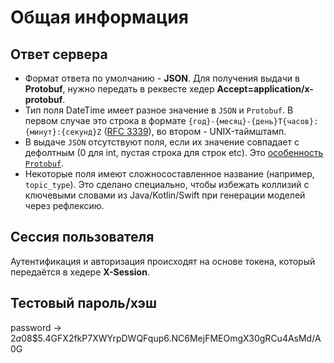 # Общая информация

## Ответ сервера

* Формат ответа по умолчанию - **JSON**. Для получения выдачи в **Protobuf**, нужно передать в реквесте хедер **Accept=application/x-protobuf**.
* Тип поля DateTime имеет разное значение в `JSON` и `Protobuf`. В первом случае это строка в формате `{год}-{месяц}-{день}T{часов}:{минут}:{секунд}Z` ([RFC 3339](https://www.ietf.org/rfc/rfc3339.txt)), во втором - UNIX-таймштамп.
* В выдаче `JSON` отсутствуют поля, если их значение совпадает с дефолтным (0 для int, пустая строка для строк etc). Это [особенность `Protobuf`](https://developers.google.com/protocol-buffers/docs/proto3#default).
* Некоторые поля имеют сложносоставленное название (например, `topic_type`). Это сделано специально, чтобы избежать коллизий с ключевыми словами из Java/Kotlin/Swift при генерации моделей через рефлексию.

## Сессия пользователя

Аутентификация и авторизация происходят на основе токена, который передаётся в хедере **X-Session**.

## Тестовый пароль/хэш

password -> $2a$08$5.4GFX2fkP7XWYrpDWQFqup6.NC6MejFMEOmgX30gRCu4AsMd/A0G

